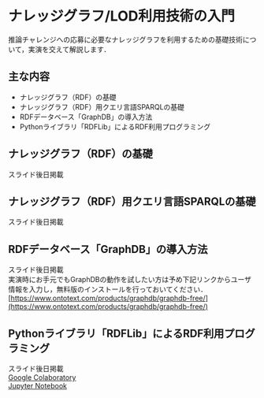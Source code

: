 # ナレッジグラフ/LOD利用技術の入門

推論チャレンジへの応募に必要なナレッジグラフを利用するための基礎技術について，実演を交えて解説します．  

## 主な内容
- ナレッジグラフ（RDF）の基礎
- ナレッジグラフ（RDF）用クエリ言語SPARQLの基礎
- RDFデータベース「GraphDB」の導入方法
- Pythonライブラリ「RDFLib」によるRDF利用プログラミング

## ナレッジグラフ（RDF）の基礎
スライド後日掲載

## ナレッジグラフ（RDF）用クエリ言語SPARQLの基礎
スライド後日掲載

## RDFデータベース「GraphDB」の導入方法
スライド後日掲載  
実演時にお手元でもGraphDBの動作を試したい方は予め下記リンクからユーザ情報を入力し，無料版のインストールを行っておいてください．  
[https://www.ontotext.com/products/graphdb/graphdb-free/](https://www.ontotext.com/products/graphdb/graphdb-free/)  

## Pythonライブラリ「RDFLib」によるRDF利用プログラミング
スライド後日掲載  
[Google Colaboratory](https://colab.research.google.com/drive/1Sj4b32IRE2nN3tlfiz0O8XHTXFDBnjC7?usp=sharing)  
[Jupyter Notebook](https://github.com/KnowledgeGraphJapan/KGRC-ws-2021/blob/main/Section2/kgrc_ws_2021_sample.ipynb)
